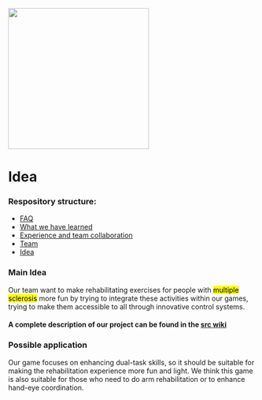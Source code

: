 <img title="" src="https://cdn.discordapp.com/attachments/816631707817869323/816632585970122752/LogoPNG.png" alt="" data-align="center" width="286">

# Idea

### Respository structure:
* [FAQ](https://github.com/PCTO-OneTwoCode/about-us/blob/main/FAQ.md)
* [What we have learned](https://github.com/PCTO-OneTwoCode/about-us/blob/main/WhatWeLearned.md)
* [Experience and team collaboration](https://github.com/PCTO-OneTwoCode/about-us/blob/main/ExperienceAndCollaboration.md)
* [Team](https://github.com/PCTO-OneTwoCode/about-us/blob/main/README.md)
* [Idea](https://github.com/PCTO-OneTwoCode/about-us/blob/main/Idea.md)


### Main Idea
Our team want to make rehabilitating exercises for people with <mark>multiple sclerosis</mark> more fun by trying to integrate these activities within our games, trying to make them accessible to all through innovative control systems.

#### A complete description of our project can be found in the [src wiki](https://github.com/PCTO-OneTwoCode/src/wiki)

### Possible application
Our game focuses on enhancing dual-task skills, so it should be suitable for making the rehabilitation experience more fun and light.
We think this game is also suitable for those who need to do arm rehabilitation or to enhance hand-eye coordination.
